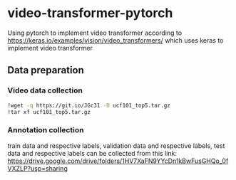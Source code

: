 # video-transformer-pytorch
Using pytorch to implement video transformer according to https://keras.io/examples/vision/video_transformers/ which uses keras to implement video transformer

## Data preparation
### Video data collection
```bash
!wget -q https://git.io/JGc31 -O ucf101_top5.tar.gz
!tar xf ucf101_top5.tar.gz
```

### Annotation collection
train data and respective labels, validation data and respective labels, test data and respective labels can be collected from this link: https://drive.google.com/drive/folders/1HV7XaFN9YYcDn1kBwFusGHQo_0fVXZLP?usp=sharing
